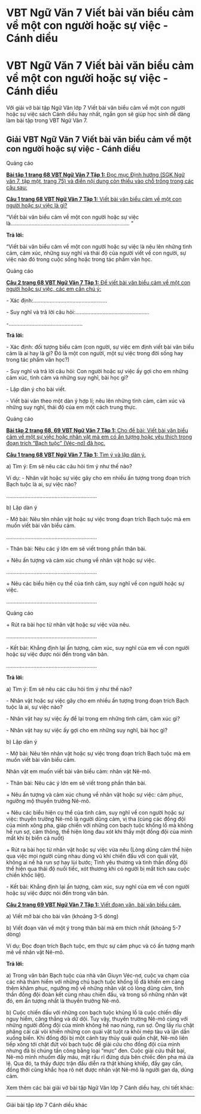 # VBT Ngữ Văn 7 Viết bài văn biểu cảm về một con người hoặc sự việc - Cánh diều

# VBT Ngữ Văn 7 Viết bài văn biểu cảm về một con người hoặc sự việc - Cánh diều

Với giải vở bài tập Ngữ Văn lớp 7 Viết bài văn biểu cảm về một con người hoặc sự việc sách Cánh diều hay nhất, ngắn gọn sẽ giúp học sinh dễ dàng làm bài tập trong VBT Ngữ Văn 7.

## Giải VBT Ngữ Văn 7 Viết bài văn biểu cảm về một con người hoặc sự việc - Cánh diều

Quảng cáo

[**Bài tập 1 trang 68 VBT Ngữ Văn 7 Tập 1:** Đọc mục Định hướng (SGK Ngữ văn 7, tập một, trang 75) và điền nội dung còn thiếu vào chỗ trống trong các câu sau:](https://vietjack.com/vbt-ngu-van-7-cd/bai-tap-1-trang-68-vbt-ngu-van-lop-7-tap-1.jsp)

[**Câu 1 trang 68 VBT Ngữ Văn 7 Tập 1:** Viết bài văn biểu cảm về một con người hoặc sự việc là gì?](https://vietjack.com/vbt-ngu-van-7-cd/cau-1-trang-68-vth-ngu-van-lop-7-tap-1.jsp)

“Viết bài văn biểu cảm về một con người hoặc sự việc là............................................................................... ”

**Trả lời:**

“Viết bài văn biểu cảm về một con người hoặc sự việc là nêu lên những tình cảm, cảm xúc, những suy nghĩ và thái độ của người viết về con người, sự việc nào đó trong cuộc sống hoặc trong tác phẩm văn học.

Quảng cáo

[**Câu 2 trang 68 VBT Ngữ Văn 7 Tập 1:** Để viết bài văn biểu cảm về một con người hoặc sự việc, các em cần chú ý:](https://vietjack.com/vbt-ngu-van-7-cd/cau-2-trang-68-vth-ngu-van-lop-7-tap-1.jsp)

\- Xác định:................................................. 

\- Suy nghĩ và trả lời câu hỏi:................................................. 

-................................................. 

**Trả lời:**

\- Xác định: đối tượng biểu cảm (con người, sự việc em định viết bài văn biểu cảm là ai hay là gì? Đó là một con người, một sự việc trong đời sống hay trong tác phẩm văn học?)

\- Suy nghĩ và trả lời câu hỏi: Con người hoặc sự việc ấy gợi cho em những cảm xúc, tình cảm và những suy nghĩ, bài học gì?

\- Lập dàn ý cho bài viết.

\- Viết bài văn theo một dàn ý hợp lí; nêu lên những tình cảm, cảm xúc và những suy nghĩ, thái độ của em một cách trung thực.

Quảng cáo

[**Bài tập 2 trang 68, 69 VBT Ngữ Văn 7 Tập 1:** Cho đề bài: Viết bài văn biểu cảm về một sự việc hoặc nhân vật mà em có ấn tượng hoặc yêu thích trong đoạn trích “Bạch tuộc” (Véc-nơ) đã học.](https://vietjack.com/vbt-ngu-van-7-cd/bai-tap-2-trang-68-69-vbt-ngu-van-lop-7-tap-1.jsp)

[**Câu 1 trang 68 VBT Ngữ Văn 7 Tập 1:** Tìm ý và lập dàn ý.](https://vietjack.com/vbt-ngu-van-7-cd/cau-1-trang-68-vth-ngu-van-lop-7-tap-1-1.jsp)

a) Tìm ý: Em sẽ nêu các câu hỏi tìm ý như thế nào?

Ví dụ: - Nhân vật hoặc sự việc gây cho em nhiều ấn tượng trong đoạn trích Bạch tuộc là ai, sự việc nào?

............................................................ 

b) Lập dàn ý

\- Mở bài: Nêu tên nhân vật hoặc sự việc trong đoạn trích Bạch tuộc mà em muốn viết bài văn biểu cảm.

............................................................ 

\- Thân bài: Nêu các ý lớn em sẽ viết trong phần thân bài.

\+ Nêu ấn tượng và cảm xúc chung về nhân vật hoặc sự việc.

............................................................ 

\+ Nêu các biểu hiện cụ thể của tình cảm, suy nghĩ về con người hoặc sự việc.

............................................................ 

Quảng cáo

\+ Rút ra bài học từ nhân vật hoặc sự việc vừa nêu.

............................................................ 

\- Kết bài: Khẳng định lại ấn tượng, cảm xúc, suy nghĩ của em về con người hoặc sự việc được nói đến trong văn bản.

............................................................ 

**Trả lời:**

a) Tìm ý: Em sẽ nêu các câu hỏi tìm ý như thế nào?

\- Nhân vật hoặc sự việc gây cho em nhiều ấn tượng trong đoạn trích Bạch tuộc là ai, sự việc nào?

\- Nhân vật hay sự việc ấy để lại trong em những tình cảm, cảm xúc gì?

\- Nhân vật hay sự việc ấy gợi cho em những suy nghĩ, bài học gì?

b) Lập dàn ý

\- Mở bài: Nêu tên nhân vật hoặc sự việc trong đoạn trích Bạch tuộc mà em muốn viết bài văn biểu cảm.

Nhân vật em muốn viết bài văn biểu cảm: nhân vật Nê-mô.

\- Thân bài: Nêu các ý lớn em sẽ viết trong phần thân bài.

\+ Nêu ấn tượng và cảm xúc chung về nhân vật hoặc sự việc: cảm phục, ngưỡng mộ thuyền trưởng Nê-mô.

\+ Nêu các biểu hiện cụ thể của tình cảm, suy nghĩ về con người hoặc sự việc: thuyền trưởng Nê-mô là người dũng cảm, vị tha (cùng các đồng đội của mình xông pha, giáp chiến với những con bạch tuộc khổng lồ mà không hề run sợ, cảm thông, thể hiện lòng đau xót khi thấy một đồng đội của mình mất khi bị biển cả nuốt)

\+ Rút ra bài học từ nhân vật hoặc sự việc vừa nêu (Lòng dũng cảm thể hiện qua việc mọi người cùng nhau dùng vũ khí chiến đấu với con quái vật, không ai nề hà run sợ hay lùi bước; Tình yêu thương và tinh thần đồng đội thể hiện qua thái độ nuối tiếc, xót thương khi có người bị mất tích sau cuộc chiến khốc liệt).

\- Kết bài: Khẳng định lại ấn tượng, cảm xúc, suy nghĩ của em về con người hoặc sự việc được nói đến trong văn bản.

[**Câu 2 trang 69 VBT Ngữ Văn 7 Tập 1:** Viết đoạn văn, bài văn biểu cảm.](https://vietjack.com/vbt-ngu-van-7-cd/cau-2-trang-69-vth-ngu-van-lop-7-tap-1.jsp)

a) Viết mở bài cho bài văn (khoảng 3-5 dòng)

b) Viết đoạn văn về một ý trong thân bài mà em thích nhất (khoảng 5-7 dòng)

Ví dụ: Đọc đoạn trích Bạch tuộc, em thực sự cảm phục và có ấn tượng mạnh mẽ về nhân vật Nê-mô.

**Trả lời:**

a) Trong văn bản Bạch tuộc của nhà văn Giuyn Véc-nơ, cuộc va chạm của các nhà thám hiểm với những chú bạch tuộc khổng lồ đã khiến em càng thêm khâm phục, ngưỡng mộ về những nhân vật có lòng dũng cảm, tinh thần đồng đội đoàn kết cùng nhau chiến đấu, và trong số những nhân vật đó, em ấn tượng nhất là thuyền trưởng Nê-mô.

b) Cuộc chiến đấu với những con bạch tuộc khủng lồ là cuộc chiến đầy nguy hiểm, căng thẳng và dữ dội. Tuy vậy, thuyền trường Nê-mô cùng với những người đồng đội của mình không hề nao núng, run sợ. Ông lấy rìu chặt phăng cái cái vòi khiến những con quái vật tuột ra khỏi mép tàu và lặn dần xuống biển. Khi đồng đội bị một cánh tay thủy quái quấn chặt, Nê-mô liên tiếp xông tới chặt đứt vòi bạch tuộc để giải cứu cho đồng đội của mình nhưng đã bị chúng tấn công bằng loại “mực” đen. Cuộc giải cứu thất bại, Nê-mô mình nhuốm đầy máu, mặt rầu rĩ đứng dựa bên chiếc đèn pha mà ứa lệ. Qua đó, ta thấy được trận đấu diễn ra thật khủng khiếp, đầy gay cấn, đồng thời cũng khắc họa rõ nét được nhân vật Nê-mô là người gan dạ, dũng cảm. 

Xem thêm các bài giải vở bài tập Ngữ Văn lớp 7 Cánh diều hay, chi tiết khác:

* * *

Giải bài tập lớp 7 Cánh diều khác
